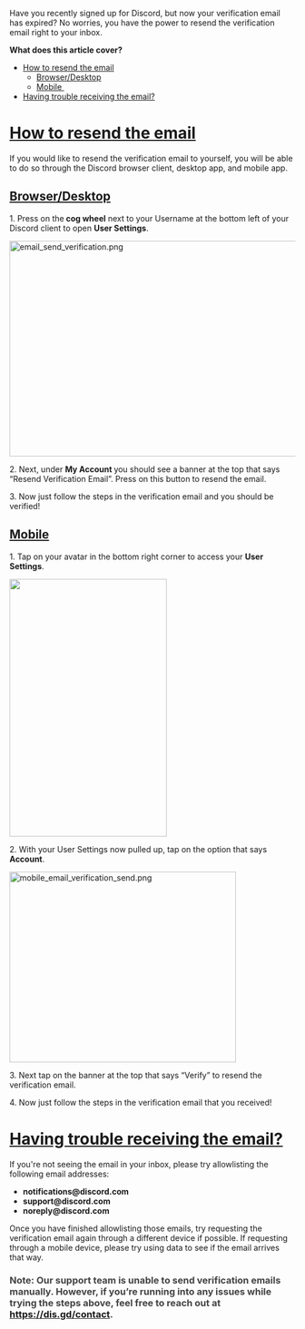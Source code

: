 <p>Have you recently signed up for Discord, but now your verification email has expired? No worries, you have the power to resend the verification email right to your inbox. </p>
<p><span class="wysiwyg-font-size-large"><strong>What does this article cover?</strong></span></p>
<ul>
    <li>
        <a href="#h_01GSG5R5Y9C922J4ABHD0X2E6J" target="_self">How to resend the email</a> 
        <ul>
            <li><a href="#h_01GSG5S1P3WPP8D9JN32JHE88J" target="_self">Browser/Desktop</a></li>
            <li><a href="#h_01GSG5S5DTDCNVJS1Y2FFNSJMZ" target="_self">Mobile </a></li>
        </ul>
    </li>
    <li><a href="#h_01GSG5SAC527RWPN531P9N7Q8J" target="_self">Having trouble receiving the email?</a></li>
</ul>
<h1 id="h_01GSG5R5Y9C922J4ABHD0X2E6J"><a href="#h_01GSG5R5Y9C922J4ABHD0X2E6J" target="_self">How to resend the email</a></h1>
<p>If you would like to resend the verification email to yourself, you will be able to do so through the Discord browser client, desktop app, and mobile app.</p>
<h2 id="h_01GSG5S1P3WPP8D9JN32JHE88J"><a href="#h_01GSG5S1P3WPP8D9JN32JHE88J" target="_self">Browser/Desktop</a></h2>
<p>1. Press on the<strong> cog wheel</strong> next to your Username at the bottom left of your Discord client to open <strong>User Settings</strong>.</p>
<p class="wysiwyg-text-align-center"><img src="https://support.discord.com/hc/article_attachments/12497032841239" alt="email_send_verification.png" width="553" height="380"></p>
<p>2. Next, under <strong>My Account </strong>you should see a banner at the top that says “Resend Verification Email”. Press on this button to resend the email. </p>
<p>3. Now just follow the steps in the verification email and you should be verified!</p>
<h2 id="h_01GSG5S5DTDCNVJS1Y2FFNSJMZ"><a href="#h_01GSG5S5DTDCNVJS1Y2FFNSJMZ" target="_self">Mobile</a></h2>
<p>1. Tap on your avatar in the bottom right corner to access your <strong>User Settings</strong>.</p>
<p class="wysiwyg-text-align-center"><img src="https://lh4.googleusercontent.com/VVLMyfhOjTOM8QZg5rAjFssTNoBtzHh7Qgn4arekHTlkzOzKd6rrj964smKcirUdyAcwVumssrmGb8_mShBsnxVX4NIhSKc9Aq7KiltjIzDxbFN309U-D5kxQmVbQ-pv7RzHalMEZEAzoDCPizEjdqE" width="277" height="454"></p>
<p>2. With your User Settings now pulled up, tap on the option that says <strong>Account</strong>.</p>
<p class="wysiwyg-text-align-center"><img src="https://support.discord.com/hc/article_attachments/16370477834135" alt="mobile_email_verification_send.png" width="399" height="336"></p>
<p class="wysiwyg-text-align-left">3. Next tap on the banner at the top that says “Verify” to resend the verification email. </p>
<p>4. Now just follow the steps in the verification email that you received!</p>
<h1 id="h_01GSG5SAC527RWPN531P9N7Q8J"><a href="#h_01GSG5SAC527RWPN531P9N7Q8J" target="_self">Having trouble receiving the email?</a></h1>
<p>If you're not seeing the email in your inbox, please try allowlisting the following email addresses:</p>
<ul>
    <li><strong>notifications@discord.com</strong></li>
    <li><strong>support@discord.com</strong></li>
    <li><strong>noreply@discord.com</strong></li>
</ul>
<p>Once you have finished allowlisting those emails, try requesting the verification email again through a different device if possible. If requesting through a mobile device, please try using data to see if the email arrives that way.</p>
<h3>
    <span style="color: #434343;" data-darkreader-inline-color="">Note: Our support team is unable to send verification emails manually. However, if you’re running into any issues while trying the steps above, feel free to reach out at </span><a href="https://dis.gd/contact"><span class="wysiwyg-underline">https://dis.gd/contact</span></a><span style="color: #434343;" data-darkreader-inline-color="">. </span>
</h3>